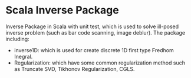 # Scala Inverse Package
Inverse Package in Scala with unit test, which is used to solve ill-posed inverse problem (such as bar code scanning, image deblur). The package including: 
* inverse1D: which is used for create discrete 1D first type Fredhom Inegral. 
* Regularization: which have some common regularization method such as Truncate SVD, Tikhonov Regularization, CGLS.
